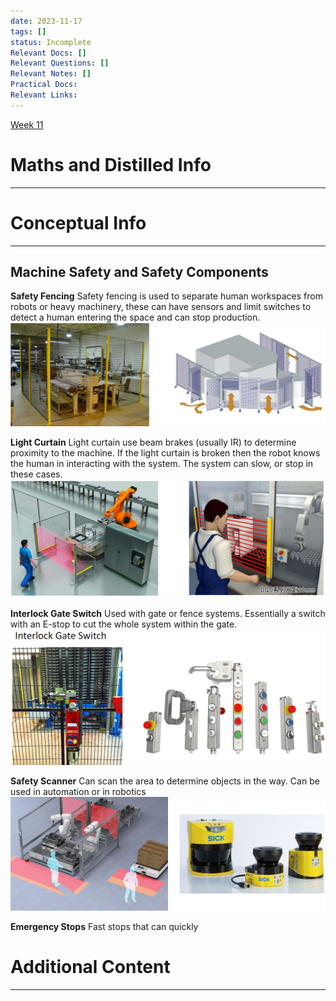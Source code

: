 ```yaml
---
date: 2023-11-17
tags: []
status: Incomplete
Relevant Docs: []
Relevant Questions: []
Relevant Notes: []
Practical Docs: 
Relevant Links:
---
```

[Week 11](Attachments/Robotic_and_Automation-Week%2011.pdf)
# Maths and Distilled Info
---




# Conceptual Info
---

## Machine Safety and Safety Components

**Safety Fencing**
Safety fencing is used to separate human workspaces from robots or heavy machinery, these can have sensors and limit switches to detect a human entering the space and can stop production.
![](Attachments/Pasted%20image%2020231119143850.png)

**Light Curtain**
Light curtain use beam brakes (usually IR) to determine proximity to the machine. If the light curtain is broken then the robot knows the human in interacting with the system. The system can slow, or stop in these cases.
![](Attachments/Pasted%20image%2020231119144002.png)

**Interlock Gate Switch**
Used with gate or fence systems. Essentially a switch with an E-stop to cut the whole system within the gate.
![](Attachments/Pasted%20image%2020231119144333.png)

**Safety Scanner**
Can scan the area to determine objects in the way. Can be used in automation or in robotics
![](Attachments/Pasted%20image%2020231119144534.png)

**Emergency Stops**
Fast stops that can quickly 


# Additional Content
---
